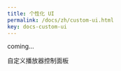 ```yaml
---
title: 个性化 UI
permalink: /docs/zh/custom-ui.html
key: docs-custom-ui
---
```


coming...

自定义播放器控制面板 
